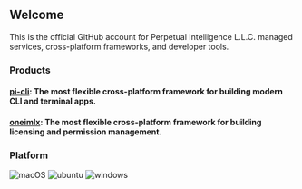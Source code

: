 ## Welcome
This is the official GitHub account for Perpetual Intelligence L.L.C. managed services, cross-platform frameworks, and developer tools.

### Products
#### [pi-cli](https://github.com/perpetualintelligence/oneterminal): The most flexible cross-platform framework for building modern CLI and terminal apps.
#### [oneimlx](https://github.com/perpetualintelligence/oneimlx): The most flexible cross-platform framework for building licensing and permission management.

### Platform
![macOS](https://img.shields.io/badge/macOS-grey?style=flat-square&logo=macos)
![ubuntu](https://img.shields.io/badge/ubuntu-grey?style=flat-square&logo=ubuntu)
![windows](https://img.shields.io/badge/windows-grey?style=flat-square&logo=windows)



